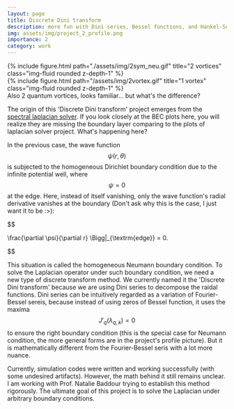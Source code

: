 ```yaml
---
layout: page
title: Discrete Dini transform
description: more fun with Dini series, Bessel functions, and Hankel-Schläfli contour integral. :<
img: assets/img/project_2_profile.png
importance: 2
category: work
---
```


<div class="row">
    <div class="col-sm mt-3 mt-md-0">
        {% include figure.html path="./assets/img/2sym_neu.gif" title="2 vortices" class="img-fluid rounded z-depth-1" %}
    </div>
    <div class="col-sm mt-3 mt-md-0">
        {% include figure.html path="/assets/img/2vortex.gif" title="1 vortex" class="img-fluid rounded z-depth-1" %}
    </div>
</div>

<div class="caption">
    Also 2 quantum vortices, looks familiar... but what's the difference?
</div>

The origin of this 'Discrete Dini transform' project emerges from the [spectral laplacian solver](/projects/1_project/). If you look closely at the BEC plots here, you will realize they are missing the boundary layer comparing to the plots of laplacian solver project. What's happening here?

In the previous case, the wave function $$ \psi(r,\theta) $$ is subjected to the homogeneous Dirichlet boundary condition due to the infinite potential well, where $$ \psi = 0 $$ at the edge. Here, instead of itself vanishing, only the wave function's radial derivative vanishes at the boundary (Don't ask why this is the case, I just want it to be :>):

$$

\frac{\partial \psi}{\partial r} \Bigg|_{\textrm{edge}} = 0.

$$

This situation is called the homogeneous Neumann boundary condition. To solve the Laplacian operator under such boundary condition, we need a new type of discrete transform method. We currently named it the 'Discrete Dini transform' because we are using Dini series to decompose the raidal functions. Dini series can be intuitively regarded as a variation of Fourier-Bessel sereis, because instead of using zeros of Bessel function, it uses the maxima $$ J'_q(\lambda_{q,k})=0$$ to ensure the right boundary condition (this is the special case for Neumann condition, the more general forms are in the project's profile picture). But it is mathematically different from the Fourier-Bessel seris with a lot more nuance.

Currently, simulation codes were written and working successfully (with some undesired artifacts). However, the math behind it still remains unclear. I am working with Prof. Natalie Baddour trying to establish this method rigorously. The ultimate goal of this project is to solve the Laplacian under arbitrary boundary conditions.